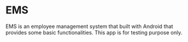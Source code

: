 # EMS
EMS is an employee management system that built with Android that provides some basic functionalities.
This app is for testing purpose only.
